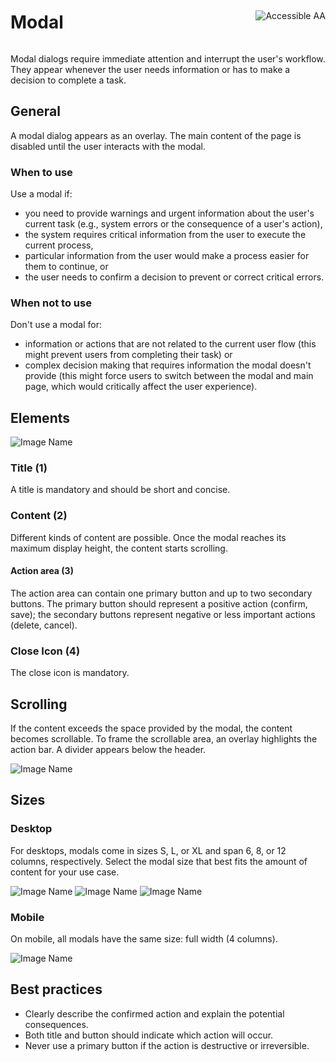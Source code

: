 <div style="display: inline-flex; align-items: center; justify-content: space-between; width: 100%;">
    <h1>Modal</h1>
    <img src="assets/aa.png" alt="Accessible AA" />
</div>

Modal dialogs require immediate attention and interrupt the user's workflow. They appear whenever the user needs information or has to make a decision to complete a task.

## General

A modal dialog appears as an overlay. The main content of the page is disabled until the user interacts with the modal.

### When to use

Use a modal if:

*	you need to provide warnings and urgent information about the user's current task (e.g., system errors or the consequence of a user's action),
*	the system requires critical information from the user to execute the current process,
*	particular information from the user would make a process easier for them to continue, or
*	the user needs to confirm a decision to prevent or correct critical errors.

### When not to use

Don't use a modal for:

*	information or actions that are not related to the current user flow (this might prevent users from completing their task) or
*	complex decision making that requires information the modal doesn't provide (this might force users to switch between the modal and main page, which would critically affect the user experience).


## Elements

![Image Name](assets/3_components/modal/Modal_Basic.png)

### Title (1)

A title is mandatory and should be short and concise.

### Content (2)

Different kinds of content are possible. Once the modal reaches its maximum display height, the content starts scrolling.

#### Action area (3)

The action area can contain one primary button and up to two secondary buttons. The primary button should represent a positive action (confirm, save); the secondary buttons represent negative or less important actions (delete, cancel).

### Close Icon (4)

The close icon is mandatory.

## Scrolling

If the content exceeds the space provided by the modal, the content becomes scrollable.
To frame the scrollable area, an overlay highlights the action bar. A divider appears below the header.

![Image Name](assets/3_components/modal/Modal_Scrolling.png)

## Sizes

### Desktop

For desktops, modals come in sizes S, L, or XL and span 6, 8, or 12 columns, respectively. Select the modal size that best fits the amount of content for your use case.

![Image Name](assets/3_components/modal/desktop_12columns.png)
![Image Name](assets/3_components/modal/desktop_8columns.png)
![Image Name](assets/3_components/modal/desktop_6columns.png)

### Mobile

On mobile, all modals have the same size: full width (4 columns).

![Image Name](assets/3_components/modal/mobile_4columns.png)

## Best practices

*	Clearly describe the confirmed action and explain the potential consequences.
*	Both title and button should indicate which action will occur.
*	Never use a primary button if the action is destructive or irreversible.